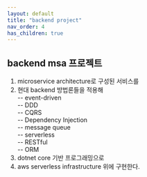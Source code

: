 ```yaml
---
layout: default
title: "backend project"
nav_order: 4
has_children: true
---
```

## backend msa 프로젝트

1. microservice architecture로 구성된 서비스를
2. 현대 backend 방법론들을 적용해
<br>-- event-driven
<br>-- DDD
<br>-- CQRS
<br>-- Dependency Injection
<br>-- message queue
<br>-- serverless
<br>-- RESTful
<br>-- ORM
3. dotnet core 기반 프로그래밍으로
4. aws serverless infrastructure 위에 구현한다.